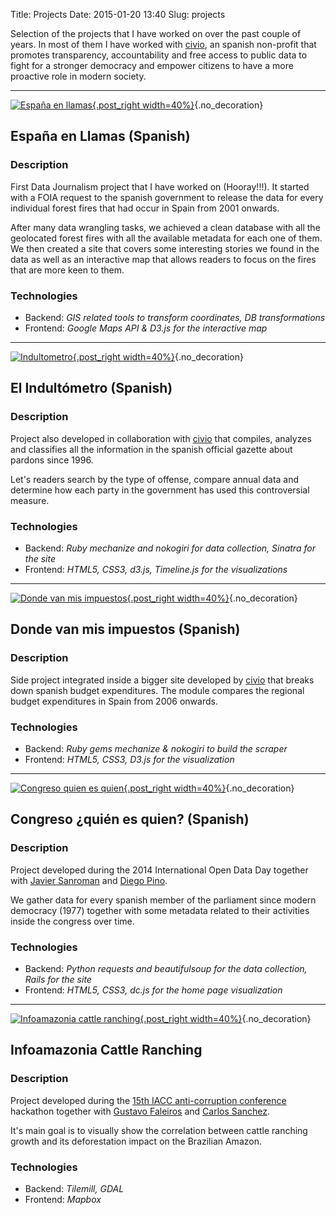 Title: Projects
Date: 2015-01-20 13:40
Slug: projects

Selection of the projects that I have worked on over the past couple of years. In most of them I have worked with [civio](http://civio.es), an spanish non-profit that promotes transparency, accountability and free access to public data to fight for a stronger democracy and empower citizens to have a more proactive role in modern society.

***

[![España en llamas](images/projects/espanaenllamas_pers_sq.png){.post_right width=40%}](http://www.espanaenllamas.es/){.no_decoration}
## España en Llamas (Spanish)

### Description
First Data Journalism project that I have worked on (Hooray!!!). It started with a FOIA request to the spanish government to release the data for every individual forest fires that had occur in Spain from 2001 onwards.

After many data wrangling tasks, we achieved a clean database with all the geolocated forest fires with all the available metadata for each one of them. We then created a site that covers some interesting stories we found in the data as well as an interactive map that allows readers to focus on the fires that are more keen to them.

### Technologies
* Backend: _GIS related tools to transform coordinates, DB transformations_
* Frontend: _Google Maps API & D3.js for the interactive map_

<div class="clear_float"></div>


***

[![Indultometro](images/projects/indultometro_pers_sq.png){.post_right width=40%}](http://www.elindultometro.es/index.html){.no_decoration}
## El Indultómetro (Spanish)

### Description
Project also developed in collaboration with [civio](http://civio.es) that compiles, analyzes and classifies all the information in the spanish official gazette about pardons since 1996.

Let's readers search by the type of offense, compare annual data and determine how each party in the government has used this controversial measure.

### Technologies
* Backend: _Ruby mechanize and nokogiri for data collection, Sinatra for the site_
* Frontend: _HTML5, CSS3, d3.js, Timeline.js for the visualizations_

<div class="clear_float"></div>

***

[![Donde van mis impuestos](images/projects/dondevanmisimpuestos_pers_sq.png){.post_right width=40%}](http://www.dondevanmisimpuestos.es/ccaa/){.no_decoration}
## Donde van mis impuestos (Spanish)

### Description
Side project integrated inside a bigger site developed by [civio](http://civio.es) that breaks down spanish budget expenditures. The module compares the regional budget expenditures in Spain from 2006 onwards.

### Technologies
* Backend: _Ruby gems mechanize & nokogiri to build the scraper_
* Frontend: _HTML5, CSS3, D3.js for the visualization_

<div class="clear_float"></div>

***

[![Congreso quien es quien](images/projects/congresoquienesquien_pers_sq.png){.post_right width=40%}](http://congresoquienesquien.herokuapp.com/){.no_decoration}
## Congreso ¿quién es quien? (Spanish)

### Description
Project developed during the 2014 International Open Data Day together with [Javier Sanroman](https://twitter.com/javisanroman) and [Diego Pino](https://twitter.com/diepg).

We gather data for every spanish member of the parliament since modern democracy (1977) together with some metadata related to their activities inside the congress over time.

### Technologies
* Backend: _Python requests and beautifulsoup for the data collection, Rails for the site_
* Frontend: _HTML5, CSS3, dc.js for the home page visualization_

<div class="clear_float"></div>

***

[![Infoamazonia cattle ranching](images/projects/infoamazonia_pers_sq.png){.post_right width=40%}](http://infoamazonia.org/maps/cattle-ranching/){.no_decoration}
## Infoamazonia Cattle Ranching

### Description
Project developed during the [15th IACC anti-corruption conference](http://15iacc.org/) hackathon together with [Gustavo Faleiros](https://twitter.com/gfaleiros) and [Carlos Sanchez](https://es.linkedin.com/pub/carlos-s%C3%A1nchez-peri%C3%B1%C3%A1n/8/85/51b).

It's main goal is to visually show the correlation between cattle ranching growth and its deforestation impact on the Brazilian Amazon.

### Technologies
* Backend: _Tilemill, GDAL_
* Frontend: _Mapbox_
